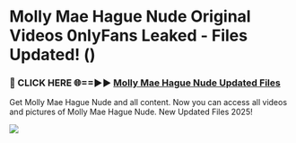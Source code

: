 # Molly Mae Hague Nude Original Videos 0nlyFans Leaked - Files Updated! ()

<h3>🔴 CLICK HERE 🌐==►► <a href="https://tinyurl.com/2p9ay9w9" rel="nofollow">Molly Mae Hague Nude Updated Files</a></h3>

Get Molly Mae Hague Nude and all content. Now you can access all videos and pictures of Molly Mae Hague Nude. New Updated Files 2025!

[![](https://i.imgur.com/KQgVmj3.gif)](https://tinyurl.com/2p9ay9w9)
